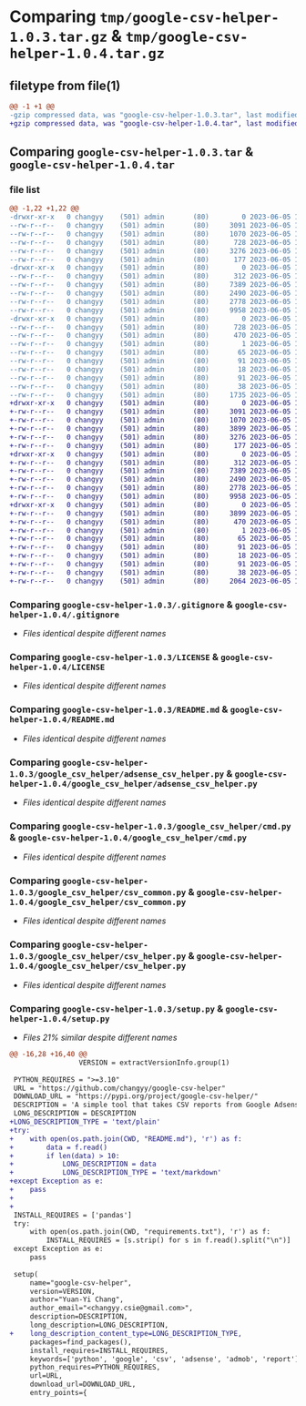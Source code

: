 # Comparing `tmp/google-csv-helper-1.0.3.tar.gz` & `tmp/google-csv-helper-1.0.4.tar.gz`

## filetype from file(1)

```diff
@@ -1 +1 @@
-gzip compressed data, was "google-csv-helper-1.0.3.tar", last modified: Mon Jun  5 15:41:36 2023, max compression
+gzip compressed data, was "google-csv-helper-1.0.4.tar", last modified: Mon Jun  5 15:48:17 2023, max compression
```

## Comparing `google-csv-helper-1.0.3.tar` & `google-csv-helper-1.0.4.tar`

### file list

```diff
@@ -1,22 +1,22 @@
-drwxr-xr-x   0 changyy    (501) admin       (80)        0 2023-06-05 15:41:36.795565 google-csv-helper-1.0.3/
--rw-r--r--   0 changyy    (501) admin       (80)     3091 2023-06-05 12:27:39.000000 google-csv-helper-1.0.3/.gitignore
--rw-r--r--   0 changyy    (501) admin       (80)     1070 2023-06-05 12:27:39.000000 google-csv-helper-1.0.3/LICENSE
--rw-r--r--   0 changyy    (501) admin       (80)      728 2023-06-05 15:41:36.795416 google-csv-helper-1.0.3/PKG-INFO
--rw-r--r--   0 changyy    (501) admin       (80)     3276 2023-06-05 14:36:39.000000 google-csv-helper-1.0.3/README.md
--rw-r--r--   0 changyy    (501) admin       (80)      177 2023-06-05 12:27:39.000000 google-csv-helper-1.0.3/build.py
-drwxr-xr-x   0 changyy    (501) admin       (80)        0 2023-06-05 15:41:36.794352 google-csv-helper-1.0.3/google_csv_helper/
--rw-r--r--   0 changyy    (501) admin       (80)      312 2023-06-05 14:08:43.000000 google-csv-helper-1.0.3/google_csv_helper/__init__.py
--rw-r--r--   0 changyy    (501) admin       (80)     7389 2023-06-05 15:36:22.000000 google-csv-helper-1.0.3/google_csv_helper/adsense_csv_helper.py
--rw-r--r--   0 changyy    (501) admin       (80)     2490 2023-06-05 14:13:19.000000 google-csv-helper-1.0.3/google_csv_helper/cmd.py
--rw-r--r--   0 changyy    (501) admin       (80)     2778 2023-06-05 12:27:39.000000 google-csv-helper-1.0.3/google_csv_helper/csv_common.py
--rw-r--r--   0 changyy    (501) admin       (80)     9958 2023-06-05 12:27:39.000000 google-csv-helper-1.0.3/google_csv_helper/csv_helper.py
-drwxr-xr-x   0 changyy    (501) admin       (80)        0 2023-06-05 15:41:36.795219 google-csv-helper-1.0.3/google_csv_helper.egg-info/
--rw-r--r--   0 changyy    (501) admin       (80)      728 2023-06-05 15:41:36.000000 google-csv-helper-1.0.3/google_csv_helper.egg-info/PKG-INFO
--rw-r--r--   0 changyy    (501) admin       (80)      470 2023-06-05 15:41:36.000000 google-csv-helper-1.0.3/google_csv_helper.egg-info/SOURCES.txt
--rw-r--r--   0 changyy    (501) admin       (80)        1 2023-06-05 15:41:36.000000 google-csv-helper-1.0.3/google_csv_helper.egg-info/dependency_links.txt
--rw-r--r--   0 changyy    (501) admin       (80)       65 2023-06-05 15:41:36.000000 google-csv-helper-1.0.3/google_csv_helper.egg-info/entry_points.txt
--rw-r--r--   0 changyy    (501) admin       (80)       91 2023-06-05 15:41:36.000000 google-csv-helper-1.0.3/google_csv_helper.egg-info/requires.txt
--rw-r--r--   0 changyy    (501) admin       (80)       18 2023-06-05 15:41:36.000000 google-csv-helper-1.0.3/google_csv_helper.egg-info/top_level.txt
--rw-r--r--   0 changyy    (501) admin       (80)       91 2023-06-05 12:27:39.000000 google-csv-helper-1.0.3/requirements.txt
--rw-r--r--   0 changyy    (501) admin       (80)       38 2023-06-05 15:41:36.795604 google-csv-helper-1.0.3/setup.cfg
--rw-r--r--   0 changyy    (501) admin       (80)     1735 2023-06-05 12:27:39.000000 google-csv-helper-1.0.3/setup.py
+drwxr-xr-x   0 changyy    (501) admin       (80)        0 2023-06-05 15:48:17.260429 google-csv-helper-1.0.4/
+-rw-r--r--   0 changyy    (501) admin       (80)     3091 2023-06-05 12:27:39.000000 google-csv-helper-1.0.4/.gitignore
+-rw-r--r--   0 changyy    (501) admin       (80)     1070 2023-06-05 12:27:39.000000 google-csv-helper-1.0.4/LICENSE
+-rw-r--r--   0 changyy    (501) admin       (80)     3899 2023-06-05 15:48:17.260277 google-csv-helper-1.0.4/PKG-INFO
+-rw-r--r--   0 changyy    (501) admin       (80)     3276 2023-06-05 14:36:39.000000 google-csv-helper-1.0.4/README.md
+-rw-r--r--   0 changyy    (501) admin       (80)      177 2023-06-05 12:27:39.000000 google-csv-helper-1.0.4/build.py
+drwxr-xr-x   0 changyy    (501) admin       (80)        0 2023-06-05 15:48:17.259291 google-csv-helper-1.0.4/google_csv_helper/
+-rw-r--r--   0 changyy    (501) admin       (80)      312 2023-06-05 15:44:58.000000 google-csv-helper-1.0.4/google_csv_helper/__init__.py
+-rw-r--r--   0 changyy    (501) admin       (80)     7389 2023-06-05 15:36:22.000000 google-csv-helper-1.0.4/google_csv_helper/adsense_csv_helper.py
+-rw-r--r--   0 changyy    (501) admin       (80)     2490 2023-06-05 14:13:19.000000 google-csv-helper-1.0.4/google_csv_helper/cmd.py
+-rw-r--r--   0 changyy    (501) admin       (80)     2778 2023-06-05 12:27:39.000000 google-csv-helper-1.0.4/google_csv_helper/csv_common.py
+-rw-r--r--   0 changyy    (501) admin       (80)     9958 2023-06-05 12:27:39.000000 google-csv-helper-1.0.4/google_csv_helper/csv_helper.py
+drwxr-xr-x   0 changyy    (501) admin       (80)        0 2023-06-05 15:48:17.260084 google-csv-helper-1.0.4/google_csv_helper.egg-info/
+-rw-r--r--   0 changyy    (501) admin       (80)     3899 2023-06-05 15:48:17.000000 google-csv-helper-1.0.4/google_csv_helper.egg-info/PKG-INFO
+-rw-r--r--   0 changyy    (501) admin       (80)      470 2023-06-05 15:48:17.000000 google-csv-helper-1.0.4/google_csv_helper.egg-info/SOURCES.txt
+-rw-r--r--   0 changyy    (501) admin       (80)        1 2023-06-05 15:48:17.000000 google-csv-helper-1.0.4/google_csv_helper.egg-info/dependency_links.txt
+-rw-r--r--   0 changyy    (501) admin       (80)       65 2023-06-05 15:48:17.000000 google-csv-helper-1.0.4/google_csv_helper.egg-info/entry_points.txt
+-rw-r--r--   0 changyy    (501) admin       (80)       91 2023-06-05 15:48:17.000000 google-csv-helper-1.0.4/google_csv_helper.egg-info/requires.txt
+-rw-r--r--   0 changyy    (501) admin       (80)       18 2023-06-05 15:48:17.000000 google-csv-helper-1.0.4/google_csv_helper.egg-info/top_level.txt
+-rw-r--r--   0 changyy    (501) admin       (80)       91 2023-06-05 12:27:39.000000 google-csv-helper-1.0.4/requirements.txt
+-rw-r--r--   0 changyy    (501) admin       (80)       38 2023-06-05 15:48:17.260472 google-csv-helper-1.0.4/setup.cfg
+-rw-r--r--   0 changyy    (501) admin       (80)     2064 2023-06-05 15:48:16.000000 google-csv-helper-1.0.4/setup.py
```

### Comparing `google-csv-helper-1.0.3/.gitignore` & `google-csv-helper-1.0.4/.gitignore`

 * *Files identical despite different names*

### Comparing `google-csv-helper-1.0.3/LICENSE` & `google-csv-helper-1.0.4/LICENSE`

 * *Files identical despite different names*

### Comparing `google-csv-helper-1.0.3/README.md` & `google-csv-helper-1.0.4/README.md`

 * *Files identical despite different names*

### Comparing `google-csv-helper-1.0.3/google_csv_helper/adsense_csv_helper.py` & `google-csv-helper-1.0.4/google_csv_helper/adsense_csv_helper.py`

 * *Files identical despite different names*

### Comparing `google-csv-helper-1.0.3/google_csv_helper/cmd.py` & `google-csv-helper-1.0.4/google_csv_helper/cmd.py`

 * *Files identical despite different names*

### Comparing `google-csv-helper-1.0.3/google_csv_helper/csv_common.py` & `google-csv-helper-1.0.4/google_csv_helper/csv_common.py`

 * *Files identical despite different names*

### Comparing `google-csv-helper-1.0.3/google_csv_helper/csv_helper.py` & `google-csv-helper-1.0.4/google_csv_helper/csv_helper.py`

 * *Files identical despite different names*

### Comparing `google-csv-helper-1.0.3/setup.py` & `google-csv-helper-1.0.4/setup.py`

 * *Files 21% similar despite different names*

```diff
@@ -16,28 +16,40 @@
                 VERSION = extractVersionInfo.group(1)
 
 PYTHON_REQUIRES = ">=3.10"
 URL = "https://github.com/changyy/google-csv-helper"
 DOWNLOAD_URL = "https://pypi.org/project/google-csv-helper/"
 DESCRIPTION = 'A simple tool that takes CSV reports from Google Adsense, Google Admob, and Google Analytics and outputs them in JSON / Pandas.DataFrame format.'
 LONG_DESCRIPTION = DESCRIPTION
+LONG_DESCRIPTION_TYPE = 'text/plain'
+try:
+    with open(os.path.join(CWD, "README.md"), 'r') as f:
+        data = f.read()
+        if len(data) > 10:
+            LONG_DESCRIPTION = data
+            LONG_DESCRIPTION_TYPE = 'text/markdown'
+except Exception as e:
+    pass
+
+
 INSTALL_REQUIRES = ['pandas']
 try:
     with open(os.path.join(CWD, "requirements.txt"), 'r') as f:
         INSTALL_REQUIRES = [s.strip() for s in f.read().split("\n")]
 except Exception as e:
     pass
 
 setup(
     name="google-csv-helper", 
     version=VERSION,
     author="Yuan-Yi Chang",
     author_email="<changyy.csie@gmail.com>",
     description=DESCRIPTION,
     long_description=LONG_DESCRIPTION,
+    long_description_content_type=LONG_DESCRIPTION_TYPE,
     packages=find_packages(),
     install_requires=INSTALL_REQUIRES,
     keywords=['python', 'google', 'csv', 'adsense', 'admob', 'report'],
     python_requires=PYTHON_REQUIRES,
     url=URL,
     download_url=DOWNLOAD_URL,
     entry_points={
```

